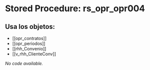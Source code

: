# Stored Procedure: rs_opr_opr004

## Usa los objetos:
- [[opr_contratos]]
- [[opr_periodos]]
- [[rhh_Convenio]]
- [[v_rhh_ClienteConv]]

*No code available.*
